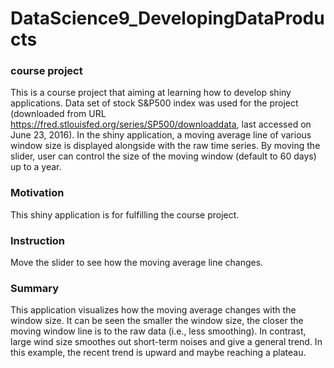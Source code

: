 # DataScience9_DevelopingDataProducts
### course project

This is a course project that aiming at learning how to develop shiny applications. Data set of stock S&P500 index was used for the project (downloaded from URL https://fred.stlouisfed.org/series/SP500/downloaddata, last accessed on June 23, 2016). In the shiny application, a moving average line of various window size is displayed alongside with the raw time series. By moving the slider, user can control the size of the moving window (default to 60 days) up to a year. 

### Motivation
This shiny application is for fulfilling the course project. 

### Instruction
Move the slider to see how the moving average line changes.

### Summary
This application visualizes how the moving average changes with the window size. It can be seen the smaller the window size, the closer the moving window line is to the raw data (i.e., less smoothing). In contrast, large wind size smoothes out short-term noises and give a general trend. In this example, the recent trend is upward and maybe reaching a plateau. 
